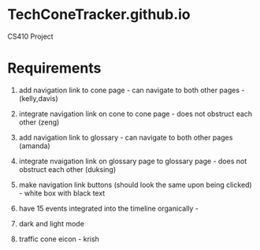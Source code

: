 # TechConeTracker.github.io
CS410 Project




# Requirements

1. add navigation link to cone page - can navigate to both other pages - (kelly,davis)
2. integrate navigation link on cone to cone page - does not obstruct each other (zeng)
3. add navigation link to glossary - can navigate to both other pages (amanda)
4. integrate nvaigation link on glossary page to glossary page - does not obstruct each other (duksing)

5. make navigation link buttons (should look the same upon being clicked) - white box with black text
6. have 15 events integrated into the timeline organically -

7. dark and light mode 
8. traffic cone eicon - krish